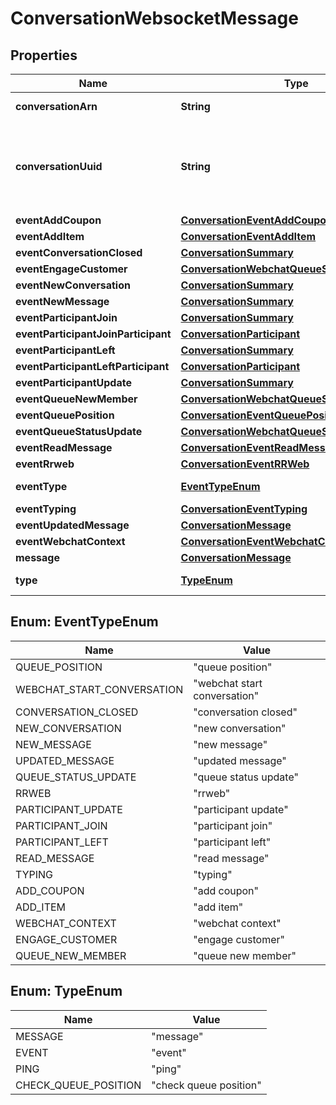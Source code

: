 
# ConversationWebsocketMessage

## Properties
Name | Type | Description | Notes
------------ | ------------- | ------------- | -------------
**conversationArn** | **String** | Conversation ARN |  [optional]
**conversationUuid** | **String** | Conversation UUID if the websocket message is tied to a specific conversation |  [optional]
**eventAddCoupon** | [**ConversationEventAddCoupon**](ConversationEventAddCoupon.md) |  |  [optional]
**eventAddItem** | [**ConversationEventAddItem**](ConversationEventAddItem.md) |  |  [optional]
**eventConversationClosed** | [**ConversationSummary**](ConversationSummary.md) |  |  [optional]
**eventEngageCustomer** | [**ConversationWebchatQueueStatusQueueEntry**](ConversationWebchatQueueStatusQueueEntry.md) |  |  [optional]
**eventNewConversation** | [**ConversationSummary**](ConversationSummary.md) |  |  [optional]
**eventNewMessage** | [**ConversationSummary**](ConversationSummary.md) |  |  [optional]
**eventParticipantJoin** | [**ConversationSummary**](ConversationSummary.md) |  |  [optional]
**eventParticipantJoinParticipant** | [**ConversationParticipant**](ConversationParticipant.md) |  |  [optional]
**eventParticipantLeft** | [**ConversationSummary**](ConversationSummary.md) |  |  [optional]
**eventParticipantLeftParticipant** | [**ConversationParticipant**](ConversationParticipant.md) |  |  [optional]
**eventParticipantUpdate** | [**ConversationSummary**](ConversationSummary.md) |  |  [optional]
**eventQueueNewMember** | [**ConversationWebchatQueueStatusQueueEntry**](ConversationWebchatQueueStatusQueueEntry.md) |  |  [optional]
**eventQueuePosition** | [**ConversationEventQueuePosition**](ConversationEventQueuePosition.md) |  |  [optional]
**eventQueueStatusUpdate** | [**ConversationWebchatQueueStatus**](ConversationWebchatQueueStatus.md) |  |  [optional]
**eventReadMessage** | [**ConversationEventReadMessage**](ConversationEventReadMessage.md) |  |  [optional]
**eventRrweb** | [**ConversationEventRRWeb**](ConversationEventRRWeb.md) |  |  [optional]
**eventType** | [**EventTypeEnum**](#EventTypeEnum) | Type of event |  [optional]
**eventTyping** | [**ConversationEventTyping**](ConversationEventTyping.md) |  |  [optional]
**eventUpdatedMessage** | [**ConversationMessage**](ConversationMessage.md) |  |  [optional]
**eventWebchatContext** | [**ConversationEventWebchatContext**](ConversationEventWebchatContext.md) |  |  [optional]
**message** | [**ConversationMessage**](ConversationMessage.md) |  |  [optional]
**type** | [**TypeEnum**](#TypeEnum) | Type of message |  [optional]


<a name="EventTypeEnum"></a>
## Enum: EventTypeEnum
Name | Value
---- | -----
QUEUE_POSITION | &quot;queue position&quot;
WEBCHAT_START_CONVERSATION | &quot;webchat start conversation&quot;
CONVERSATION_CLOSED | &quot;conversation closed&quot;
NEW_CONVERSATION | &quot;new conversation&quot;
NEW_MESSAGE | &quot;new message&quot;
UPDATED_MESSAGE | &quot;updated message&quot;
QUEUE_STATUS_UPDATE | &quot;queue status update&quot;
RRWEB | &quot;rrweb&quot;
PARTICIPANT_UPDATE | &quot;participant update&quot;
PARTICIPANT_JOIN | &quot;participant join&quot;
PARTICIPANT_LEFT | &quot;participant left&quot;
READ_MESSAGE | &quot;read message&quot;
TYPING | &quot;typing&quot;
ADD_COUPON | &quot;add coupon&quot;
ADD_ITEM | &quot;add item&quot;
WEBCHAT_CONTEXT | &quot;webchat context&quot;
ENGAGE_CUSTOMER | &quot;engage customer&quot;
QUEUE_NEW_MEMBER | &quot;queue new member&quot;


<a name="TypeEnum"></a>
## Enum: TypeEnum
Name | Value
---- | -----
MESSAGE | &quot;message&quot;
EVENT | &quot;event&quot;
PING | &quot;ping&quot;
CHECK_QUEUE_POSITION | &quot;check queue position&quot;




